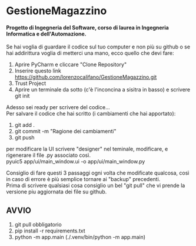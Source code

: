 # GestioneMagazzino
#### Progetto di Ingegneria del Software, corso di laurea in Ingegneria Informatica e dell'Automazione.

Se hai voglia di guardare il codice sul tuo computer e non più su github o se hai addirittura voglia di metterci una mano, ecco quello che devi fare:
1. Aprire PyCharm e cliccare "Clone Repository"
2. Inserire questo link https://github.com/lorenzocalifano/GestioneMagazzino.git 
3. Trust Project
4. Aprire un terminale da sotto (c'è l'inconcina a sisitra in basso) e scrivere git init

Adesso sei ready per scrivere del codice...\
Per salvare il codice che hai scritto (i cambiamenti che hai apportato):
1. git add .
2.  git commit -m "Ragione dei cambiamenti"
3. git push

per modificare la UI scrivere "designer" nel teminale, modificare, e rigenerare il file .py associato così.\
pyuic5 app/ui/main_window.ui -o app/ui/main_window.py

Consiglio di fare questi 3 passaggi ogni volta che modificate qualcosa, così in caso di errore è più semplice tornare ai "backup" precedenti.\
Prima di scrivere qualsiasi cosa consiglio un bel "git pull" che vi prende la versione piu aggiornata dei file su github.

## AVVIO
1. git pull obbligatorio
2. pip install -r requirements.txt 
3. python -m app.main (./.venv/bin/python -m app.main)